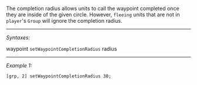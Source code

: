 The completion radius allows units to call the waypoint completed once they are inside of the given circle. However, `fleeing` units that are not in `player`'s `Group` will ignore the completion radius.


---
*Syntaxes:*

waypoint `setWaypointCompletionRadius` radius

---
*Example 1:*

```sqf
[grp, 2] setWaypointCompletionRadius 30;
```
